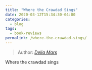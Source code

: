 ```yaml
---
title: "Where the Crawdad Sings"
date: 2020-03-12T15:34:30-04:00
categories:
  - blog
tags:
  - book-reviews
permalink: /where-the-crawdad-sings/
---
```

> Author: <cite><a href="http://www.google.com">Delia Mars</a></cite>

Where the crawdad sings
